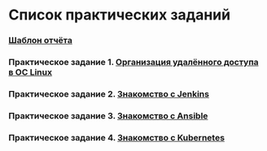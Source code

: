 # Список практических заданий

### [Шаблон отчёта](./report_template.docx)

### Практическое задание 1. [Организация удалённого доступа в OC Linux](./task_01.md)

### Практическое задание 2. [Знакомство с Jenkins](./task_02.md)

### Практическое задание 3. [Знакомство с Ansible](./task_03.md)

### Практическое задание 4. [Знакомство с Kubernetes](./task_04.md)